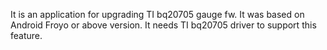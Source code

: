 It is an application for upgrading TI bq20705 gauge fw. It was based on Android Froyo or above version. It needs TI bq20705 driver to support this feature.